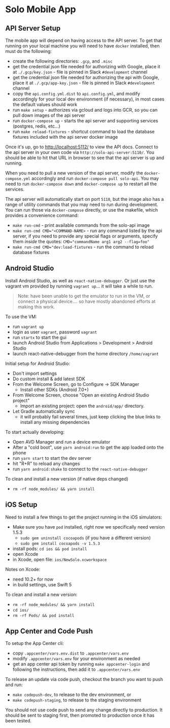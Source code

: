 # Solo Mobile App #

## API Server Setup ##

The mobile app will depend on having access to the API server.  To get that running on your local machine you will need to have `docker` installed, then must do the following:

* create the following directories: `.gcp`, and `.misc`
* get the credential json file needed for authorizing with Google, place it at `./.gcp/key.json` - file is pinned in Slack `#development` channel
* get the credential json file needed for authorizing the api with Google, place it at `./.gcp/app-key.json` - file is pinned in Slack `#development` channel
* copy the `api.config.yml.dist` to `api.config.yml`, and modify accordingly for your local dev environment (if necessary), in most cases the default values should work
* run `make setup` - authorizes via gcloud and logs into GCR, so you can pull down images of the api server
* run `docker-compose up` - starts the api server and supporting services (postgres, redis, etc...)
* run `make reload-fixtures` - shortcut command to load the database fixtures included with the api server docker image

Once it's up, go to [http://localhost:5112/](http://localhost:5112/) to view the API docs.  Connect to the api server in your own code via `http://solo-api-server:5110/`.  You should be able to hit that URL in browser to see that the api server is up and running.

When you need to pull a new version of the api server, modify the `docker-compose.yml` accordingly and run `docker-compose pull solo-api`.  You may need to run `docker-compose down` and `docker-compose up` to restart all the services.

The api server will automatically start on port `5110`, but the image also has a range of utility commands that you may need to run during development.  You can run those via `docker-compose` directly, or use the makefile, which provides a convenience command:

* `make run-cmd` - print available commands from the solo-api image
* `make run-cmd CMD="<COMMAND-NAME>` - run any command listed by the api server, if you need to provide any special flags or arguments, specify them *inside* the quotes: `CMD="commandName arg1 arg2 --flag=foo"`
* `make run-cmd CMD="dev:load-fixtures` - run the command to reload database fixtures

## Android Studio ##

Install Android Studio, as well as `react-native-debugger`.  Or just use the vagrant vm provided by running `vagrant up`... it will take a while to run.

> Note: have been unable to get the emulator to run in the VM, or connect a physical device.... so have mostly abandoned efforts at making this work.

To use the VM:

* run `vagrant up`
* login as user `vagrant`, password `vagrant`
* run `startx` to start the gui
* launch Android Studio from Applications > Development > Android Studio
* launch react-native-debugger from the home directory `/home/vagrant`

Initial setup for Android Studio:

* Don't import settings
* Do custom install & add latest SDK
* From the Welcome Screen, go to Configure -> SDK Manager
    * Install other SDKs (Android 7.0+)
* From Welcome Screen, choose "Open an existing Android Studio project"
    * Import an existing project: open the `android/app/` directory.
* Let Gradle automatically sync
  * it will probably fail several times, just keep clicking the blue links to install any missing dependencies

To start actually developing:

* Open AVD Manager and run a device emulator
* After a "cold boot", use `yarn android:run` to get the app loaded onto the phone
* run `yarn start` to start the dev server
* hit "R+R" to reload any changes
* run `yarn android:shake` to connect to the `react-native-debugger`

To clean and install a new version (if native deps changed)

* `rm -rf node_modules/ && yarn install`

## iOS Setup ##

Need to install a few things to get the project running in the iOS simulators:

* Make sure you have `pod` installed, right now we specifically need version 1.5.3
  * `sudo gem uninstall cocoapods` (if you have a different version)
  * `sudo gem install cocoapods -v 1.5.3`
* install pods: `cd ios && pod install`
* open Xcode
* in Xcode, open file: `ios/NewSolo.xcworkspace`

Notes on Xcode:

* need 10.2+ for now
* in build settings, use Swift 5

To clean and install a new version:

* `rm -rf node_modules/ && yarn install`
* `cd ios/`
* `rm -rf Pods/ && pod install`

## App Center and Code Push ##

To setup the App Center cli:

* copy `.appcenter/vars.env.dist` to `.appcenter/vars.env`
* modify `.appcenter/vars.env` for your environment as needed
* get an app center api token by running `make appcenter-login` and following the instructions, then add it to `.appcenter/vars.env`

To release an update via code push, checkout the branch you want to push and run:

* `make codepush-dev`, to release to the dev environment, or
* `make codepush-staging`, to release to the staging environment

You should not use code push to send any change directly to production.  It should be sent to staging first, then promoted to production once it has been tested.